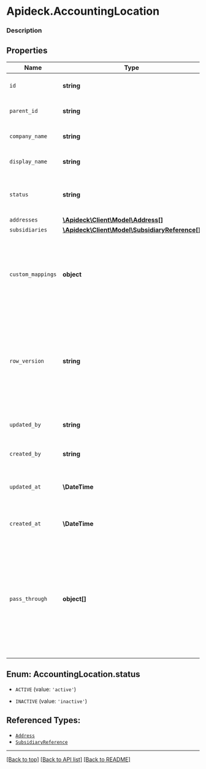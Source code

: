 # Apideck.AccountingLocation

### Description

## Properties
Name | Type | Description | Notes
------------ | ------------- | ------------- | -------------
`id` | **string** | A unique identifier for an object. | [optional] 
`parent_id` | **string** | A unique identifier for an object. | [optional] 
`company_name` | **string** | The name of the company. | [optional] 
`display_name` | **string** | The display name of the location. | [optional] 
`status` | **string** | Based on the status some functionality is enabled or disabled. | [optional] 
`addresses` | [**\Apideck\Client\Model\Address[]**](Address.md) |  | [optional] 
`subsidiaries` | [**\Apideck\Client\Model\SubsidiaryReference[]**](SubsidiaryReference.md) |  | [optional] 
`custom_mappings` | **object** | When custom mappings are configured on the resource, the result is included here. | [optional] 
`row_version` | **string** | A binary value used to detect updates to a object and prevent data conflicts. It is incremented each time an update is made to the object. | [optional] 
`updated_by` | **string** | The user who last updated the object. | [optional] 
`created_by` | **string** | The user who created the object. | [optional] 
`updated_at` | **\DateTime** | The date and time when the object was last updated. | [optional] 
`created_at` | **\DateTime** | The date and time when the object was created. | [optional] 
`pass_through` | **object[]** | The pass_through property allows passing service-specific, custom data or structured modifications in request body when creating or updating resources. | [optional] 





<a name="STATUS"></a>
## Enum: AccountingLocation.status


* `ACTIVE` (value: `'active'`)

* `INACTIVE` (value: `'inactive'`)




## Referenced Types:





* [`Address`](Address.md)
* [`SubsidiaryReference`](SubsidiaryReference.md)








---

[[Back to top]](#) [[Back to API list]](../../../../README.md#documentation-for-api-endpoints) [[Back to README]](../../../../README.md)


